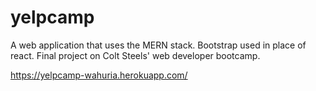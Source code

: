 # yelpcamp
A web application that uses the MERN stack. Bootstrap used in place of react. Final project on Colt Steels' web developer bootcamp. 

https://yelpcamp-wahuria.herokuapp.com/
